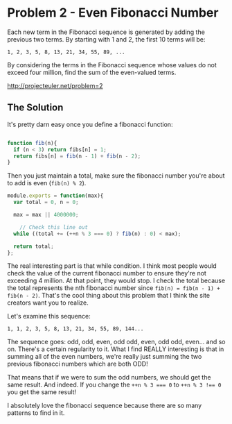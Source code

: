 # Problem 2 - Even Fibonacci Number

Each new term in the Fibonacci sequence is generated by adding the previous two terms. By starting with 1 and 2, the first 10 terms will be:

```
1, 2, 3, 5, 8, 13, 21, 34, 55, 89, ...
```

By considering the terms in the Fibonacci sequence whose values do not exceed four million, find the sum of the even-valued terms.

http://projecteuler.net/problem=2

## The Solution

It's pretty darn easy once you define a fibonacci function:

```javascript

function fib(n){
  if (n < 3) return fibs[n] = 1;
  return fibs[n] = fib(n - 1) + fib(n - 2);
}
```

Then you just maintain a total, make sure the fibonacci number you're about to add is even (```fib(n) % 2```).

```javascript
module.exports = function(max){
  var total = 0, n = 0;

  max = max || 4000000;

	// Check this line out
  while ((total += (++n % 3 === 0) ? fib(n) : 0) < max);

  return total;
};
```

The real interesting part is that while condition. I think most people would check the value of the current fibonacci number to ensure they're not exceeding 4 million. At that point, they would stop. I check the total because the total represents the nth fibonacci number since ```fib(n) = fib(n - 1) + fib(n - 2)```. That's the cool thing about this problem that I think the site creators want you to realize.

Let's examine this sequence:

```
1, 1, 2, 3, 5, 8, 13, 21, 34, 55, 89, 144...
```

The sequence goes: odd, odd, even, odd odd, even, odd odd, even... and so on. There's a certain regularity to it. What I find REALLY interesting is that in summing all of the even numbers, we're really just summing the two previous fibonacci numbers which are both ODD!

That means that if we were to sum the odd numbers, we should get the same result. And indeed. If you change the ```++n % 3 === 0``` to ```++n % 3 !== 0``` you get the same result!

I absolutely love the fibonacci sequence because there are so many patterns to find in it.
